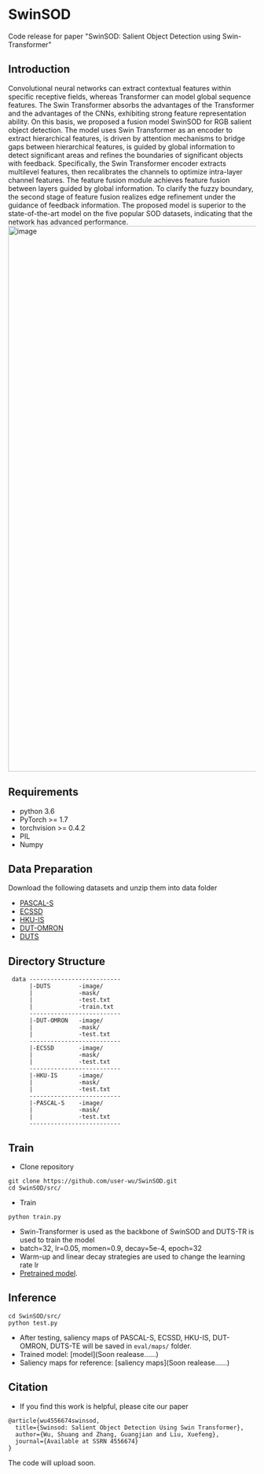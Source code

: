 # SwinSOD
Code release for paper "SwinSOD: Salient Object Detection using Swin-Transformer"

## Introduction
Convolutional neural networks can extract contextual features within specific receptive fields, whereas Transformer can model global sequence features. The Swin Transformer absorbs the advantages of the Transformer and the advantages of the CNNs, exhibiting strong feature representation ability. On this basis, we proposed a fusion model SwinSOD for RGB salient object detection. The model uses Swin Transformer as an encoder to extract hierarchical features, is driven by attention mechanisms to bridge gaps between hierarchical features, is guided by global information to detect significant areas and refines the boundaries of significant objects with feedback. Specifically, the Swin Transformer encoder extracts multilevel features, then recalibrates the channels to optimize intra-layer channel features. The feature fusion module achieves feature fusion between layers guided by global information. To clarify the fuzzy boundary, the second stage of feature fusion realizes edge refinement under the guidance of feedback information. The proposed model is superior to the state-of-the-art model on the five popular SOD datasets, indicating that the network has advanced performance.<img width="1111" alt="image" src="https://github.com/user-wu/SwinSOD/assets/67259115/1844511e-4570-4982-84d6-ae5d77bbb17d">

## Requirements
* python 3.6
* PyTorch >= 1.7
* torchvision >= 0.4.2
* PIL
* Numpy

## Data Preparation
Download the following datasets and unzip them into data folder
* [PASCAL-S](https://ccvl.jhu.edu/datasets/)
* [ECSSD](http://www.cse.cuhk.edu.hk/leojia/projects/hsaliency/dataset.html)
* [HKU-IS](https://i.cs.hku.hk/~gbli/deep_saliency)
* [DUT-OMRON](http://saliencydetection.net/dut-omron/)
* [DUTS](http://saliencydetection.net/duts/)
## Directory Structure
```
 data --------------------------
      |-DUTS        -image/
      |             -mask/
      |             -test.txt
      |             -train.txt
      --------------------------
      |-DUT-OMRON   -image/
      |             -mask/
      |             -test.txt
      --------------------------
      |-ECSSD       -image/
      |             -mask/
      |             -test.txt
      --------------------------
      |-HKU-IS      -image/
      |             -mask/
      |             -test.txt
      --------------------------
      |-PASCAL-S    -image/
      |             -mask/
      |             -test.txt
      --------------------------
```
## Train
* Clone repository
```
git clone https://github.com/user-wu/SwinSOD.git
cd SwinSOD/src/
```
* Train
```
python train.py
```
* Swin-Transformer is used as the backbone of SwinSOD and DUTS-TR is used to train the model
* batch=32, lr=0.05, momen=0.9, decay=5e-4, epoch=32
* Warm-up and linear decay strategies are used to change the learning rate lr
* [Pretrained model](https://pan.baidu.com/s/13wu5qtljqFOUvdYSOV1STg?pwd=z5l0).
## Inference
```
cd SwinSOD/src/
python test.py
```
* After testing, saliency maps of PASCAL-S, ECSSD, HKU-IS, DUT-OMRON, DUTS-TE will be saved in ```eval/maps/``` folder.
* Trained model: [model](Soon realease……)
* Saliency maps for reference: [saliency maps](Soon realease……)

## Citation
* If you find this work is helpful, please cite our paper
```
@article{wu4556674swinsod,
  title={Swinsod: Salient Object Detection Using Swin Transformer},
  author={Wu, Shuang and Zhang, Guangjian and Liu, Xuefeng},
  journal={Available at SSRN 4556674}
}
```
The code will upload soon.
